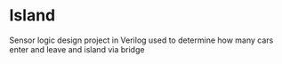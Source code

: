 # Island
Sensor logic design project in Verilog used to determine how many cars enter and leave and island via bridge
